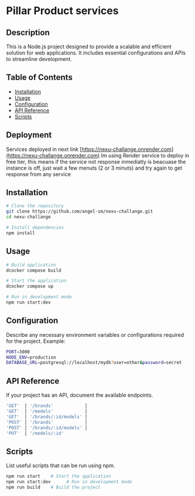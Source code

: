 # Pillar Product services

## Description
This is a Node.js project designed to provide a scalable and efficient solution for web applications. It includes essential configurations and APIs to streamline development.

## Table of Contents
- [Installation](#installation)
- [Usage](#usage)
- [Configuration](#configuration)
- [API Reference](#api-reference)
- [Scripts](#scripts)

## Deployment 
Services deployed in next link [https://nexu-challange.onrender.com](https://nexu-challange.onrender.com)
Im using Render service to deploy in free tier, this means if the service not response inmediatly is beacuase the instance is off, just wait a few menuts (2 or 3 minuts) and try again to get response from any service

## Installation
```sh
# Clone the repository
git clone https://github.com/angel-sm/nexu-challange.git
cd nexu-challange

# Install dependencies
npm install
```

## Usage
```sh
# Build application
dcocker compose build

# Start the application
dcocker compose up

# Run in development mode
npm run start:dev
```

## Configuration
Describe any necessary environment variables or configurations required for the project.
Example:
```sh
PORT=3000
NODE_ENV=production
DATABASE_URL=postgresql://localhost/mydb?user=other&password=secret
```

## API Reference
If your project has an API, document the available endpoints.
```sh
'GET'  │ '/brands'            │
'GET'  │ '/models'            │
'GET'  │ '/brands/:id/models' │
'POST' │ '/brands'            │
'POST' │ '/brands/:id/models' │
'PUT'  │ '/models/:id'      
```

## Scripts
List useful scripts that can be run using npm.
```sh
npm run start    # Start the application
npm run start:dev      # Run in development mode
npm run build    # Build the project
```
